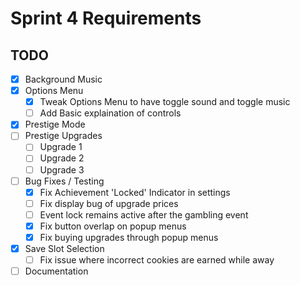 # Sprint 4 Requirements

## TODO

- [X] Background Music
- [X] Options Menu
  - [X] Tweak Options Menu to have toggle sound and toggle music
  - [ ] Add Basic explaination of controls 
- [X] Prestige Mode
- [ ] Prestige Upgrades
  - [ ] Upgrade 1
  - [ ] Upgrade 2
  - [ ] Upgrade 3
- [ ] Bug Fixes / Testing
  - [X] Fix Achievement 'Locked' Indicator in settings
  - [ ] Fix display bug of upgrade prices
  - [ ] Event lock remains active after the gambling event
  - [X] Fix button overlap on popup menus
  - [X] Fix buying upgrades through popup menus
- [X] Save Slot Selection
  - [ ] Fix issue where incorrect cookies are earned while away
- [ ] Documentation
